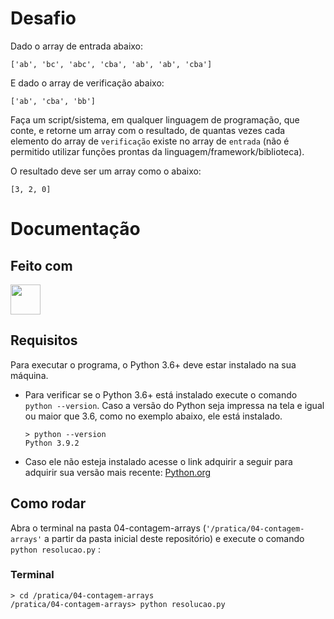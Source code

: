 # Desafio

Dado o array de entrada abaixo:

`['ab', 'bc', 'abc', 'cba', 'ab', 'ab', 'cba']`

E dado o array de verificação abaixo:

`['ab', 'cba', 'bb']`

Faça um script/sistema, em qualquer linguagem de programação, que conte, e retorne um array com o resultado, de quantas vezes cada elemento do array de `verificação` existe no array de `entrada` (não é permitido utilizar funções prontas da linguagem/framework/biblioteca).

O resultado deve ser um array como o abaixo:

`[3, 2, 0]`

# Documentação

## Feito com
<a href="https://www.python.org/">
    <img src="https://www.python.org/static/img/python-logo@2x.png" height=48></img>
</a>

## Requisitos

Para executar o programa, o Python 3.6+ deve estar instalado na sua máquina.

- Para verificar se o Python 3.6+ está instalado execute o comando `python --version`. Caso a versão do Python seja impressa na tela e igual ou maior que 3.6, como no exemplo abaixo, ele está instalado.
    ```
    > python --version
    Python 3.9.2
    ```

- Caso ele não esteja instalado acesse o link adquirir a seguir para adquirir sua versão mais recente:
[Python.org](https://www.python.org/downloads/)

## Como rodar

Abra o terminal na pasta 04-contagem-arrays (`'/pratica/04-contagem-arrays'` a partir da pasta inicial deste repositório) e execute o comando `python resolucao.py` :

### Terminal
```
> cd /pratica/04-contagem-arrays
/pratica/04-contagem-arrays> python resolucao.py
```
